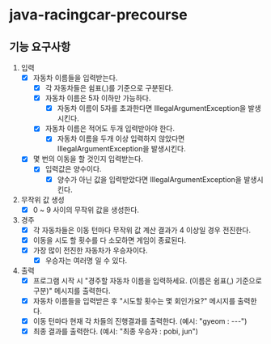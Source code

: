 # java-racingcar-precourse

## 기능 요구사항

1. 입력
    - [X] 자동차 이름들을 입력받는다.
        - [X]  각 자동차들은 쉼표(,)를 기준으로 구분된다.
        - [X] 자동차 이름은 5자 이하만 가능하다.
            - [X] 자동차 이름이 5자를 초과한다면 IllegalArgumentException을 발생시킨다.
        - [X] 자동차 이름은 적어도 두개 입력받아야 한다.
            - [X] 자동차 이름을 두개 이상 입력하지 않았다면 IllegalArgumentException을 발생시킨다.

    - [X] 몇 번의 이동을 할 것인지 입력받는다.
        - [X] 입력값은 양수이다.
            - [X] 양수가 아닌 값을 입력받았다면 IllegalArgumentException을 발생시킨다.

2. 무작위 값 생성
    - [X] 0 ~ 9 사이의 무작위 값을 생성한다.

3. 경주
    - [X] 각 자동차들은 이동 턴마다 무작위 값 계산 결과가 4 이상일 경우 전진한다.
    - [X] 이동을 시도 할 횟수를 다 소모하면 게임이 종료된다.
    - [X] 가장 많이 전진한 자동차가 우승자이다.
        - [X] 우승자는 여러명 일 수 있다.

4. 출력
    - [X] 프로그램 시작 시 "경주할 자동차 이름을 입력하세요. (이름은 쉼표(,) 기준으로 구분)" 메시지를 출력한다.
    - [X] 자동차 이름들을 입력받은 후 "시도할 횟수는 몇 회인가요?" 메시지를 출력한다.
    - [X] 이동 턴마다 현재 각 차들의 진행결과를 출력한다. (예시: "gyeom : ---")
    - [x] 최종 결과를 출력한다. (예시: "최종 우승자 : pobi, jun")

